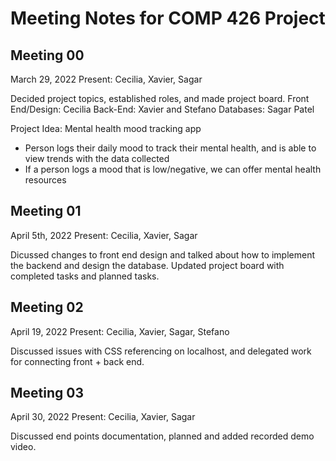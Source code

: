 # Meeting Notes for COMP 426 Project

## Meeting 00 
March 29, 2022
Present: Cecilia, Xavier, Sagar

Decided project topics, established roles, and made project board. 
Front End/Design: Cecilia
Back-End: Xavier and Stefano
Databases: Sagar Patel

Project Idea: Mental health mood tracking app
- Person logs their daily mood to track their mental health, and is able to view trends with the data collected
- If a person logs a mood that is low/negative, we can offer mental health resources


## Meeting 01
April 5th, 2022
Present: Cecilia, Xavier, Sagar

Dicussed changes to front end design and talked about how to implement the backend and design the database. Updated project board with completed tasks and planned tasks.  

## Meeting 02
April 19, 2022
Present: Cecilia, Xavier, Sagar, Stefano

Discussed issues with CSS referencing on localhost, and delegated work for connecting front + back end. 

## Meeting 03
April 30, 2022
Present: Cecilia, Xavier, Sagar

Discussed end points documentation, planned and added recorded demo video. 